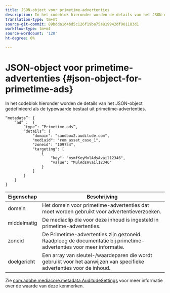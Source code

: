 ```yaml
---
title: JSON-object voor primetime-advertenties
description: In het codeblok hieronder worden de details van het JSON-object gedefinieerd als de typewaarde bestaat uit primetime-advertenties.
translation-type: tm+mt
source-git-commit: 89bdda1d4bd5c126f19ba75a819942df901183d1
workflow-type: tm+mt
source-wordcount: '120'
ht-degree: 0%

---
```



# JSON-object voor primetime-advertenties {#json-object-for-primetime-ads}

In het codeblok hieronder worden de details van het JSON-object gedefinieerd als de typewaarde bestaat uit primetime-advertenties.

```
“metadata”: {
    “ad” :  {
        “type”: “Primetime ads”,
        “details”: {
            "domain": "sandbox2.auditude.com",
            "mediaid": "rom_asset_case_1",
            "zoneid": "109754",
            "targeting": [
                {
                    "key": "osmfKeyMulAdsAvail12346",
                    "value": "MulAdsAvail12346"
                }
            ]
        }
    }
}
```

| Eigenschap | Beschrijving |
|---|---|
| domein | Het domein voor primetime-advertenties dat moet worden gebruikt voor advertentieverzoeken. |
| middelmatig | De mediaclip die voor deze inhoud is ingesteld in primetime-advertenties. |
| zoneid | De Primetime-advertenties zijn gezoneid. Raadpleeg de documentatie bij primetime-advertenties voor meer informatie. |
| doelgericht | Een array van sleutel-/waardeparen die wordt gebruikt voor het aanwijzen van specifieke advertenties voor de inhoud. |

Zie [com.adobe.mediacore.metadata.AuditudeSettings](https://help.adobe.com/en_US/primetime/api/psdk/javadoc/com/adobe/mediacore/metadata/AuditudeSettings.html) voor meer informatie over de waarde van deze kenmerken.